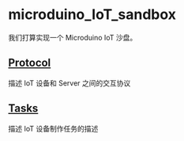 # microduino_IoT_sandbox

我们打算实现一个 Microduino IoT 沙盘。

## [Protocol](docs/protocol.md)

描述 IoT 设备和 Server 之间的交互协议

## [Tasks](docs/tasks.md)

描述 IoT 设备制作任务的描述
